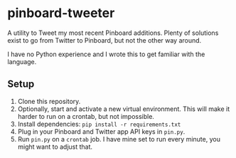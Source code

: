 # pinboard-tweeter
A utility to Tweet my most recent Pinboard additions. Plenty of solutions exist to go from Twitter to Pinboard, but not the other way around.

I have no Python experience and I wrote this to get familiar with the language.

## Setup

1. Clone this repository.
2. Optionally, start and activate a new virtual environment. This will make it harder to run on a crontab, but not impossible.
3. Install dependencies: `pip install -r requirements.txt`
4. Plug in your Pinboard and Twitter app API keys in `pin.py`.
5. Run `pin.py` on a `crontab` job. I have mine set to run every minute, you might want to adjust that.

